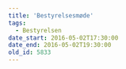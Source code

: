 ```yaml
---
title: 'Bestyrelsesmøde'
tags:
  - Bestyrelsen
date_start: 2016-05-02T17:30:00
date_end: 2016-05-02T19:30:00
old_id: 5833
---
```

